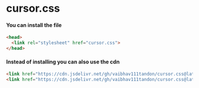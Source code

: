 # cursor.css

#### You can install the file
```html
<head>
  <link rel="stylesheet" href="cursor.css">
</head>
```

#### Instead of installing you can also use the cdn
```html
<link href="https://cdn.jsdelivr.net/gh/vaibhav111tandon/cursor.css@latest/cursor.css" rel="stylesheet" type="text/css">
<link href="https://cdn.jsdelivr.net/gh/vaibhav111tandon/cursor.css@latest/script.js" type="text/javascript">
```

